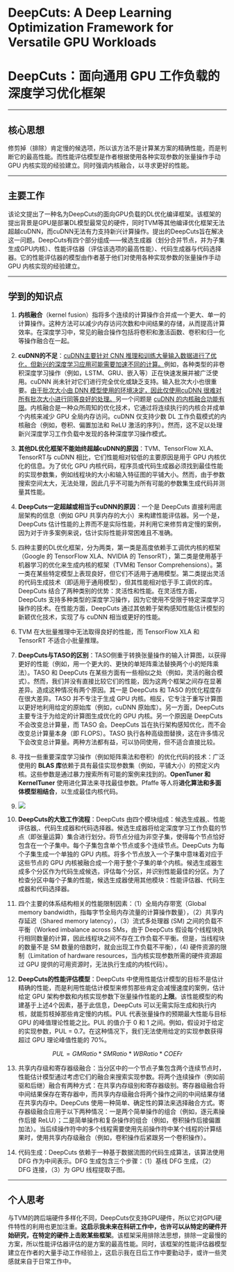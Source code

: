 # DeepCuts: A Deep Learning Optimization Framework for Versatile GPU Workloads

# DeepCuts：面向通用 GPU 工作负载的深度学习优化框架

---

## 核心思想

修剪掉（排除）肯定慢的候选项，所以该方法不是计算某方案的精确性能，而是判断它的最高性能。而性能评估模型是作者根据使用各种实现参数的张量操作手动 GPU 内核实现的经验建立。同时强调内核融合，以寻求更好的性能。

---

## 主要工作

该论文提出了一种名为DeepCuts的面向GPU负载的DL优化编译框架。该框架的提出背景是GPU是部署DL模型最常见的硬件，同时TVM等其他编译优化框架无法超越cuDNN，而cuDNN无法有力支持新兴计算操作。提出的DeepCuts旨在解决这一问题。DeepCuts有四个部分组成——候选生成器（划分合并节点，并为子集生成GPU内核）、性能评估器（评估该选项的最高性能）、代码生成器与代码选择器。它的性能评估器的模型由作者基于他们对使用各种实现参数的张量操作手动 GPU 内核实现的经验建立。

---

## 学到的知识点

1. **内核融合**（kernel fusion）指将多个连续的计算操作合并成一个更大、单一的计算操作。这种方法可以减少内存访问次数和中间结果的存储，从而提高计算效率。在深度学习中，常见的融合操作包括将卷积和激活函数、卷积和归一化等操作融合在一起。

2. **cuDNN的不足**：<u>cuDNN主要针对 CNN 推理和训练大量输入数据进行了优化，但新兴的深度学习应用可能需要加速不同的计算。</u>例如，各种类型的非卷积深度学习操作（例如，LSTM、GRU、嵌入等）正在快速发展并被广泛使用。cuDNN 尚未针对它们进行完全优化或缺乏支持。输入批次大小也很重要。<u>由于批次大小由 DNN 模型使用的环境决定，因此仅使用cuDNN 很难对所有批次大小进行同等良好的处理。</u>另一个问题是 <u>cuDNN 的内核融合功能有限</u>。内核融合是一种众所周知的优化技术，它通过将连续执行的内核合并成单个内核来减少 GPU 全局内存访问。cuDNN 仅支持少数 DL 工作负载模式的内核融合（例如，卷积、偏置加法和 ReLU 激活的序列）。然而，这不足以处理新兴深度学习工作负载中发现的各种深度学习操作模式。

3. **其他DL优化框架不能始终超越cuDNN的原因**：TVM、TensorFlow XLA、TensorRT与 cuDNN 相比，它们性能相对较低的主要原因是用于 GPU 内核优化的信息。为了优化 GPU 内核代码，程序员或代码生成器必须找到最佳性能的实现参数集，例如线程块的大小和输入特征图的平铺大小。然而，由于参数搜索空间太大，无法处理，因此几乎不可能为所有可能的参数集生成代码并测量其性能。

4. **DeepCuts一定超越或相当于cuDNN的原因**：一个是 DeepCuts 直接利用底层架构的信息（例如 GPU 共享内存的大小）来构建性能评估器。另一个是，DeepCuts 估计性能的上界而不是实际性能，并利用它来修剪肯定慢的案例，因为对于许多案例来说，估计实际性能非常困难且不准确。

5. 四种主要的DL优化框架，分为两类，第一类是高度依赖手工调优内核的框架（Google 的 TensorFlow XLA、NVIDIA 的 TensorRT），第二类是使用基于机器学习的优化来生成内核的框架（TVM和 Tensor Comprehensions）。第一类在某些特定模型上表现良好，但它们不适用于通用模型。第二类提出灵活的代码生成技术（即适用于通用模型），但其性能相对低于手工调优的库。DeepCuts 结合了两种类别的优势：灵活性和性能。在灵活性方面，DeepCuts 支持多种类型的深度学习操作，因为它使用不受限于特定深度学习操作的技术。在性能方面，DeepCuts 通过其依赖于架构感知性能估计模型的新颖优化技术，实现了与 cuDNN 相当或更好的性能。

6. TVM 在大批量推理中无法取得良好的性能，而 TensorFlow XLA 和 TensorRT 不适合小批量推理。

7. **DeepCuts与TASO的区别**：TASO侧重于转换张量操作的输入计算图，以获得更好的性能（例如，用一个更大的、更快的单矩阵乘法替换两个小的矩阵乘法）。TASO 和 DeepCuts 在某些方面有一些相似之处（例如，灵活的融合模式）。然而，我们并没有直接比较它们的性能，因为这两个框架之间存在显著差异。造成这种情况有两个原因。其一是 DeepCuts 和 TASO 的优化程度存在很大差异。TASO 并不专注于生成 GPU 内核。相反，它专注于重写计算图以更好地利用给定的原始库（例如，cuDNN 原始库）。另一方面，DeepCuts 主要专注于为给定的计算图生成优化的 GPU 内核。另一个原因是 DeepCuts 不会改变总计算量，而 TASO 会。DeepCuts 旨在执行架构感知优化，而不会改变总计算量本身（即 FLOPS）。TASO 执行各种高级图替换，这在许多情况下会改变总计算量。两种方法都有益，可以协同使用，但不适合直接比较。

8. 寻找一些重要深度学习操作（例如矩阵乘法和卷积）的优化代码的技术：广泛使用的 **BLAS 库**依赖于具有最佳实现参数集（例如，平铺大小）的预定义内核。这些参数是通过暴力搜索所有可能的案例来找到的。**OpenTuner 和 KernelTuner** 使用进化算法来寻找最佳参数。Pfaffe 等人将**进化算法和多面体模型相结合**，以生成最佳内核代码。

9. ![](C:\Users\MCQSW\AppData\Roaming\marktext\images\2024-10-11-21-14-27-image.png)

10. **DeepCuts的大致工作流程**：DeepCuts 由四个模块组成：候选生成器,、性能评估器,、代码生成器和代码选择器。候选生成器将给定深度学习工作负载的节点（即张量运算）集合进行划分。将节点分组为非空子集，使得每个节点恰好包含在一个子集中。每个子集包含单个节点或多个连续节点。DeepCuts 为每个子集生成一个单独的 GPU 内核。将多个节点放入一个子集中意味着对应于这些节点的 GPU 内核被融合成一个用于整个子集的单个内核。候选生成器生成多个分区作为代码生成候选，评估每个分区，并识别性能最佳的分区。为了检查分区中每个子集的性能，候选生成器使用其他模块：性能评估器、代码生成器和代码选择器。

11. 四个主要的体系结构相关的性能限制因素：（1）全局内存带宽（Global memory bandwidth，指每字节全局内存流量的计算操作数量），（2）共享内存延迟（Shared memory latency），（3）流式多处理器 (SM) 之间的负载不平衡（Worked imbalance across SMs，由于 DeepCuts 假设每个线程块执行相同数量的计算，因此线程块之间不存在工作负载不平衡。但是，当线程块的数量不是 SM 数量的倍数时，就会出现工作负载不平衡），(4) 硬件资源的限制（Limitation of hardware resources，当内核实现参数所需的硬件资源超过 GPU 提供的可用资源时，无法执行生成的内核代码）。

12. **DeepCuts的性能评估模型**：DeepCuts 中使用性能估计模型的目标不是估计精确的性能，而是利用性能估计模型来修剪那些肯定会减慢速度的案例，估计给定 GPU 架构参数和内核实现参数下张量操作性能的**上限**。该性能模型的构建基于上述4个因素，基于此信息，DeepCuts 可以无需实际生成和执行内核，就能剪枝掉那些肯定慢的内核。PUL 代表张量操作的预期最大性能与目标 GPU 的峰值理论性能之比。PUL 的值介于 0 和 1 之间。例如，假设对于给定的实现参数，PUL = 0.7。在这种情况下，我们无法使用给定的实现参数获得超过 GPU 理论峰值性能的 70%。

$$
PUL=GMRatio*SMRatio*WBRatio*COEFr
$$

13. 共享内存级和寄存器级融合：当分区中的一个节点子集包含两个连续节点时，性能估计模型通过考虑它们的融合来搜索实现参数。将两个连续操作（例如前驱和后继）融合有两种方式：在共享内存级别和寄存器级别。寄存器级融合将中间结果保存在寄存器中，而共享内存级融合将两个操作之间的中间结果存储在共享内存中。DeepCuts 使用一种简单、确定性的算法来选择融合方式。寄存器级融合应用于以下两种情况：一是两个简单操作的组合（例如，逐元素操作后接 ReLU）；二是简单操作和复杂操作的组合（例如，卷积操作后接偏置加法）。当后续操作符中的多个线程需要使用先前操作符中某个线程的计算结果时，使用共享内存级融合（例如，卷积操作后紧跟另一个卷积操作）。

14. 代码生成：DeepCuts 依赖于一种基于数据流图的代码生成算法，该算法使用 DFG 作为中间表示。DFG 生成包含三个步骤：（1）基线 DFG 生成，（2）DFG 连接，（3）为 GPU 线程提取子图。

---

## 个人思考

与TVM的跨后端硬件多样化不同，DeepCuts仅支持GPU硬件，所以它对GPU硬件特性的利用也更加注重。**这启示我未来在科研工作中，也许可以从特定的硬件开始研究，在特定的硬件上击败某些框架**。该框架采用排除法思想，排除一定最慢的方案，所以性能评估器评估的是方案的最高性能。同时，该框架的性能评估器模型建立在作者的大量手动工作经验上，这启示我在日后工作中要勤动手，或许一些灵感就来自于日常工作中。


